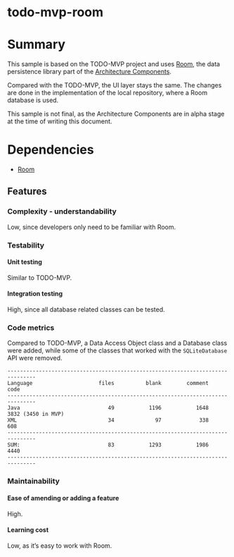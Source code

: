 # todo-mvp-room

# Summary
This sample is based on the TODO-MVP project and uses [Room](https://developer.android.com/topic/libraries/architecture/room.html), the data persistence library part of the [Architecture Components](https://developer.android.com/topic/libraries/architecture/index.html).

Compared with the TODO-MVP, the UI layer stays the same. The changes are done in the implementation of the local repository, where a Room database is used.

This sample is not final, as the Architecture Components are in alpha stage at the time of writing this document.

# Dependencies
*  [Room](https://developer.android.com/topic/libraries/architecture/room.html)

## Features

### Complexity - understandability

Low, since developers only need to be familiar with Room.

### Testability

#### Unit testing

Similar to TODO-MVP.

#### Integration testing

High, since all database related classes can be tested.

### Code metrics

Compared to TODO-MVP, a Data Access Object class and a Database class were added, while some of the classes that worked with the `SQLiteDatabase` API were removed.

```
-------------------------------------------------------------------------------
Language                     files          blank        comment           code
-------------------------------------------------------------------------------
Java                            49           1196           1648           3832 (3450 in MVP)
XML                             34             97            338            608
-------------------------------------------------------------------------------
SUM:                            83           1293           1986           4440
-------------------------------------------------------------------------------
```
### Maintainability

#### Ease of amending or adding a feature

High.

#### Learning cost

Low, as it’s easy to work with Room.
